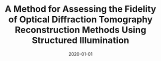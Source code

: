 ---
title: "A Method for Assessing the Fidelity of Optical Diffraction Tomography Reconstruction Methods Using Structured Illumination"
collection: publications
permalink: /publication/2020-01-01-A-Method-for-Assessing-the-Fidelity-of-Optical-Diffraction-Tomography-Reconstruction-Methods-Using-Structured-Illumination
category: 'journal'
date: 2020-01-01
venue: 'Optics Communications'
paperurl: 'https://doi.org/10.1016/j.optcom.2019.124486'
citation: ' A.B. Ayoub,  Pham T.-a.,  J. Lim,  M. Unser,  D. Psaltis, &quot;A Method for Assessing the Fidelity of Optical Diffraction Tomography Reconstruction Methods Using Structured Illumination.&quot; <i>Optics Communications</i>, 454, 124486, 1--6, January 1, 2020.'
---